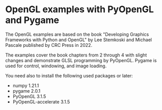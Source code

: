 # OpenGL examples with PyOpenGL and Pygame
The OpenGL examples are based on the book "Developing Graphics Frameworks with Python and OpenGL" by Lee Stemkoski and Michael Pascale published by CRC Press in 2022. 

The examples cover the book chapters from 2 through 4 with slight changes and demonstrate GLSL programming by PyOpenGL. Pygame is used for control, windowing, and image loading.

You need also to install the following used packages or later:
- numpy 1.21.1
- pygame 2.0.1
- PyOpenGL 3.1.5
- PyOpenGL-accelerate 3.1.5

